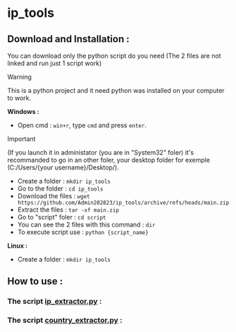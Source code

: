 # **ip_tools**

## Download and Installation :

You can download only the python script do you need (The 2 files are not linked and run just 1 script work)

> [!WARNING]
> This is a python project and it need python was installed on your computer to work.

**Windows :**

- Open cmd :
`win+r`, type `cmd` and press `enter`.
> [!IMPORTANT]
> (If you launch it in administator (you are in "System32" foler) it's recommanded to go in an other foler, your desktop folder for exemple (C:/Users/{your username}/Desktop/).
- Create a folder : `mkdir ip_tools`
- Go to the folder : `cd ip_tools`
- Download the files : `wget https://github.com/Admin202823/ip_tools/archive/refs/heads/main.zip`
- Extract the files : `tar -xf main.zip`
- Go to "script" foler : `cd script`
- You can see the 2 files with this command : `dir`
- To execute script use : `python {script_name}`

**Linux :**

- Create a folder : `mkdir ip_tools`

## How to use :

### The script [ip_extractor.py](script/ip_extractor.py) :

### The script [country_extractor.py](script/country_extractor.py) :
